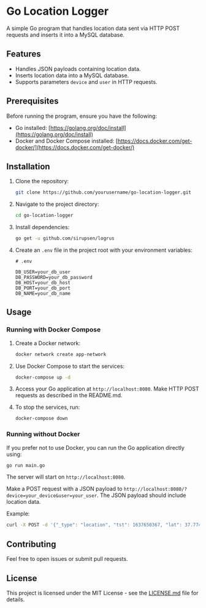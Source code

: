 # Go Location Logger

A simple Go program that handles location data sent via HTTP POST requests and inserts it into a MySQL database.

## Features

- Handles JSON payloads containing location data.
- Inserts location data into a MySQL database.
- Supports parameters `device` and `user` in HTTP requests.

## Prerequisites

Before running the program, ensure you have the following:

- Go installed: [https://golang.org/doc/install](https://golang.org/doc/install)
- Docker and Docker Compose installed: [https://docs.docker.com/get-docker/](https://docs.docker.com/get-docker/)

## Installation

1. Clone the repository:

    ```bash
    git clone https://github.com/yourusername/go-location-logger.git
    ```

2. Navigate to the project directory:

    ```bash
    cd go-location-logger
    ```

3. Install dependencies:

    ```bash
    go get -u github.com/sirupsen/logrus
    ```

4. Create an `.env` file in the project root with your environment variables:

    ```plaintext
    # .env

    DB_USER=your_db_user
    DB_PASSWORD=your_db_password
    DB_HOST=your_db_host
    DB_PORT=your_db_port
    DB_NAME=your_db_name
    ```

## Usage

### Running with Docker Compose

1. Create a Docker network:

    ```bash
    docker network create app-network
    ```

2. Use Docker Compose to start the services:

    ```bash
    docker-compose up -d
    ```

3. Access your Go application at `http://localhost:8080`. Make HTTP POST requests as described in the README.md.

4. To stop the services, run:

    ```bash
    docker-compose down
    ```

### Running without Docker

If you prefer not to use Docker, you can run the Go application directly using:

```bash
go run main.go
```

The server will start on `http://localhost:8080`.

Make a POST request with a JSON payload to `http://localhost:8080/?device=your_device&user=your_user`. The JSON payload should include location data.

Example:

```bash
curl -X POST -d '{"_type": "location", "tst": 1637650367, "lat": 37.7749, "lon": -122.4194, "tid": "123", "batt": 90, "vac": 220}' http://localhost:8080/?device=your_device&user=your_user
```

## Contributing

Feel free to open issues or submit pull requests.

## License

This project is licensed under the MIT License - see the [LICENSE.md](LICENSE.md) file for details.